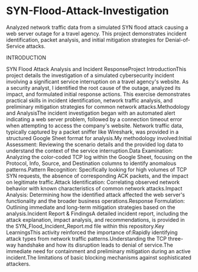 # SYN-Flood-Attack-Investigation
Analyzed network traffic data from a simulated SYN flood attack causing a web server outage for a travel agency. This project demonstrates incident identification, packet analysis, and initial mitigation strategies for Denial-of-Service attacks.


INTRODUCTION

SYN Flood Attack Analysis and Incident ResponseProject IntroductionThis project details the investigation of a simulated cybersecurity incident involving a significant service interruption on a travel agency's website. As a security analyst, I identified the root cause of the outage, analyzed its impact, and formulated initial response actions. This exercise demonstrates practical skills in incident identification, network traffic analysis, and preliminary mitigation strategies for common network attacks.Methodology and AnalysisThe incident investigation began with an automated alert indicating a web server problem, followed by a connection timeout error when attempting to access the company's website. Network traffic data, typically captured by a packet sniffer like Wireshark, was provided in a structured Google Sheet format for analysis.My methodology involved:Initial Assessment: Reviewing the scenario details and the provided log data to understand the context of the service interruption.Data Examination: Analyzing the color-coded TCP log within the Google Sheet, focusing on the Protocol, Info, Source, and Destination columns to identify anomalous patterns.Pattern Recognition: Specifically looking for high volumes of TCP SYN requests, the absence of corresponding ACK packets, and the impact on legitimate traffic.Attack Identification: Correlating observed network behavior with known characteristics of common network attacks.Impact Analysis: Determining how the identified attack affected the web server's functionality and the broader business operations.Response Formulation: Outlining immediate and long-term mitigation strategies based on the analysis.Incident Report & FindingsA detailed incident report, including the attack explanation, impact analysis, and recommendations, is provided in the SYN_Flood_Incident_Report.md file within this repository.Key LearningsThis activity reinforced the importance of:Rapidly identifying attack types from network traffic patterns.Understanding the TCP three-way handshake and how its disruption leads to denial of service.The immediate need for containment and preliminary mitigation during an active incident.The limitations of basic blocking mechanisms against sophisticated attackers.
